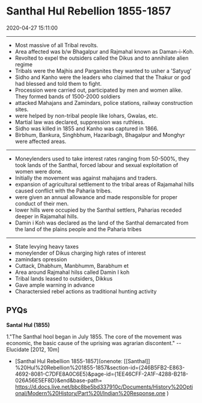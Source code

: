 # Santhal Hul Rebellion 1855-1857

2020-04-27 15:11:00


---

- Most massive of all Tribal revolts.
- Area affected was b/w Bhagalpur and Rajmahal known as Daman-i-Koh.
- Revolted to expel the outsiders called the Dikus and to annihilate alien regime
- Tribals were the Majhis and Parganites they wanted to usher a 'Satyug'
- Sidho and Kanho were the leaders who claimed that the Thakur or god had blessed and told them to fight.
- Procession were carried out, participated by men and women alike. They formed bands of 1500-2000 soldiers
- attacked Mahajans and Zamindars, police stations, railway construction sites.
- were helped by non-tribal people like lohars, Gwalas, etc.
- Martial law was declared, suppression was ruthless.
- Sidho was killed in 1855 and Kanho was captured in 1866.
- Birbhum, Bankura, Singhbhum, Hazaribagh, Bhagalpur and Monghyr were affected areas.
---
- Moneylenders used to take interest rates ranging from 50-500%, they took lands of the Santhal, forced labour and sexual exploitation of women were done.
- Initially the movement was against mahajans and traders.
- expansion of agricultural settlement to the tribal areas of Rajamahal hills caused conflict with the Paharia tribes.
- were given an annual allowance and made responsible for proper conduct of their men.
- lower hills were occupied by the Santhal settlers, Paharias receded deeper in Rajamahal hills.
- Damin i Koh was declared as the land of the Santhal demarcated from the land of the plains people and the Paharia tribes
---
- State levying heavy taxes
- moneylender of Dikus charging high rates of interest
- zamindars opression
- Cuttack, Dhabhum, Manbhumm, Barabhum et
- Area around Rajmahal hilss called Damin I koh
- Tribal lands leased to outsiders, Dikkus
- Gave ample warning in advance
- Charactersied rebel actions as traditional hunting activity

## PYQs

**Santal Hul (1855)**

1."The Santhal hool began in July 1855. The core of the movement was economic, the basic cause of the uprising was agrarian discontent." -- Elucidate [2012, 10m]

- [Santhal Hul Rebellion 1855-1857](onenote: [[Santhal]] %20Hul%20Rebellion%201855-1857&section-id={246B5FB2-E863-4692-8081-C7DFE8A0C6E5}&page-id={1EE46CFF-2A1F-4288-B218-026A56E5EF8D}&end&base-path= <https://d.docs.live.net/bbc8be5bd337910c/Documents/History%20Optional/Modern%20History/Part%20I/Indian%20Response.one> )
